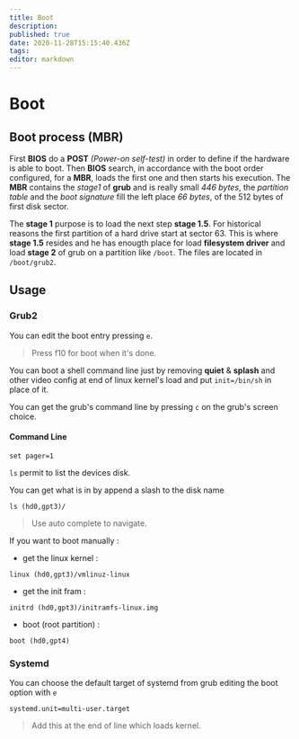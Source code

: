 ```yaml
---
title: Boot
description: 
published: true
date: 2020-11-28T15:15:40.436Z
tags: 
editor: markdown
---
```


# Boot

## Boot process (MBR)

First **BIOS** do a **POST** *(Power-on self-test)* in order to define if the hardware is able to boot. Then **BIOS** search, in accordance with the boot order configured, for a **MBR**, loads the first one and then starts his execution. The **MBR** contains the *stage1* of **grub** and is really small *446 bytes*, the *partition table* and the *boot signature* fill the left place *66 bytes*, of the 512 bytes of first disk sector.

The **stage 1** purpose is to load the next step **stage 1.5**. For historical reasons the first partition of a hard drive start at sector 63. This is where **stage 1.5** resides and he has enougth place for load **filesystem driver** and load **stage 2** of grub on a partition like `/boot`. The files are located in `/boot/grub2`.

## Usage

### Grub2

You can edit the boot entry pressing `e`.
> Press f10 for boot when it's done.

You can boot a shell command line just by removing **quiet** & **splash** and other video config at end of linux kernel's load and put `init=/bin/sh` in place of it.

You can get the grub's command line by pressing `c` on the grub's screen choice.

#### Command Line

`set pager=1`

`ls` permit to list the devices disk.

You can get what is in by append a slash to the disk name

`ls (hd0,gpt3)/`

> Use auto complete to navigate.

If you want to boot manually :

* get the linux kernel :

```
linux (hd0,gpt3)/vmlinuz-linux
```

* get the init fram :

```
initrd (hd0,gpt3)/initramfs-linux.img
```

* boot  (root partition) :

```
boot (hd0,gpt4)
```

### Systemd

You can choose the default target of systemd from grub editing the boot option with `e`

```
systemd.unit=multi-user.target
```

> Add this at the end of line which loads kernel.